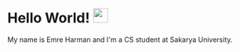 # Hello World! <img src="https://raw.githubusercontent.com/MartinHeinz/MartinHeinz/master/wave.gif" width="30px">

My name is Emre Harman and I'm a CS student at Sakarya University. 


<!--
**emreharman/emreharman** is a ✨ _special_ ✨ repository because its `README.md` (this file) appears on your GitHub profile.

Here are some ideas to get you started:

- 🔭 I’m currently working on ...
- 🌱 I’m currently learning ...
- 👯 I’m looking to collaborate on ...
- 🤔 I’m looking for help with ...
- 💬 Ask me about ...
- 📫 How to reach me: ...
- 😄 Pronouns: ...
- ⚡ Fun fact: ...
-->
